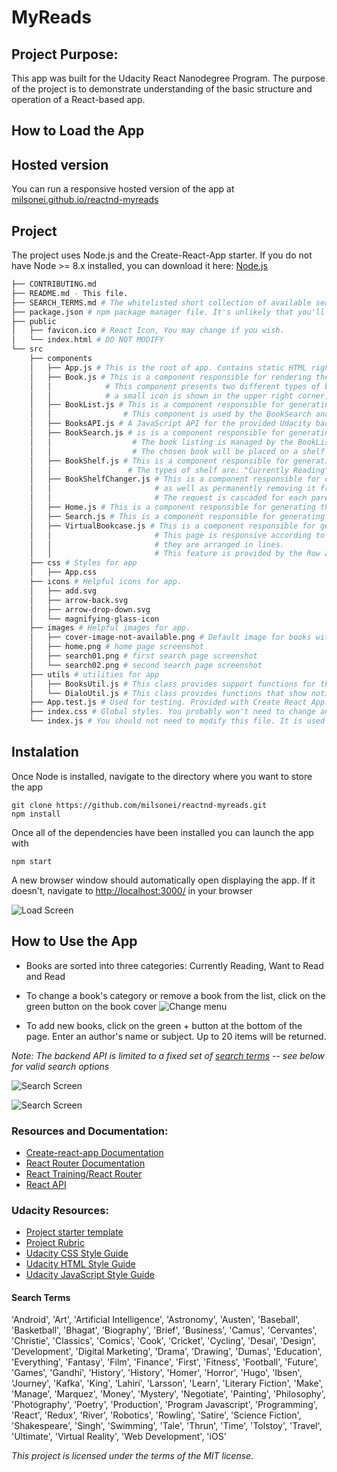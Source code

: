 # MyReads
## Project Purpose:

This app was built for the Udacity React Nanodegree Program. The purpose of the project is to demonstrate understanding of the basic structure and operation of a React-based app.

## How to Load the App
## Hosted version

You can run a responsive hosted version of the app at [milsonei.github.io/reactnd-myreads](https://milsonei.github.io/reactnd-myreads)

## Project
The project uses Node.js and the Create-React-App starter. If you do not have Node >= 8.x installed, you can download it here: [Node.js](https://nodejs.org/en/)

```bash
├── CONTRIBUTING.md
├── README.md - This file.
├── SEARCH_TERMS.md # The whitelisted short collection of available search terms for you to use with your app.
├── package.json # npm package manager file. It's unlikely that you'll need to modify this.
├── public
│   ├── favicon.ico # React Icon, You may change if you wish.
│   └── index.html # DO NOT MODIFY
└── src
    ├── components
    │   ├── App.js # This is the root of app. Contains static HTML right now.
    │   ├── Book.js # This is a component responsible for rendering the cover page of the book and other information such as title, authors and cover.
    │   │            # This component presents two different types of behaviors. In the search screen result, if the book is already included in the user's shelf, 
    │   │            # a small icon is shown in the upper right corner, but in home, this icon is hidden.
    │   ├── BookList.js # This is a component responsible for generating a book listing, thus rendering a collection based on the component Book.
    │   │                # This component is used by the BookSearch and BookShelf components.
    │   ├── BooksAPI.js # A JavaScript API for the provided Udacity backend. Instructions for the methods are below.
    │   ├── BookSearch.js # is is a component responsible for generating a book listing based on the response sent by the BooksAPI javascript API.
    │   │                  # The book listing is managed by the BookList component.
    │   │                  # The chosen book will be placed on a shelf after the reader's action.
    │   ├── BookShelf.js # This is a component responsible for generating a classified listing of books according to the type of shelf. 
    │   │                 # The types of shelf are: "Currently Reading", "Want to Read" and "Read".
    │   ├── BookShelfChanger.js # This is a component responsible for orchestrating the change of a particular book to another shelf,
    │   │                       # as well as permanently removing it from the reader's shelves.
    │   │                       # The request is cascaded for each parent component, until finally it is sent remotely by the responsible API.
    │   ├── Home.js # This is a component responsible for generating the home page of the application. It renders the VirtualBookcase component.
    │   ├── Search.js # This is a component responsible for generating the application's search page. It renders the BookSearch component.
    │   ├── VirtualBookcase.js # This is a component responsible for generating the reader's book page. 
    │   │                       # This page is responsive according to screen size, and for screens larger than 796px, the shelves are arranged in columns and on smaller screens, 
    │   │                       # they are arranged in lines. 
    │   │                       # This feature is provided by the Row and Col components of the ANTD library.
    ├── css # Styles for app
    │   ├── App.css
    ├── icons # Helpful icons for app. 
    │   ├── add.svg
    │   ├── arrow-back.svg
    │   ├── arrow-drop-down.svg
    │   └── magnifying-glass-icon
    ├── images # Helpful images for app. 
    │   ├── cover-image-not-available.png # Default image for books without cover
    │   ├── home.png # home page screenshot
    │   ├── search01.png # first search page screenshot
    │   └── search02.png # second search page screenshot
    ├── utils # utilities for app
    │   ├── BooksUtil.js # This class provides support functions for the entire application
    │   └── DialoUtil.js # This class provides functions that show notifications and dialogs from the ANTD library 
    ├── App.test.js # Used for testing. Provided with Create React App.
    ├── index.css # Global styles. You probably won't need to change anything here.
    └── index.js # You should not need to modify this file. It is used for DOM rendering only.
```

## Instalation
Once Node is installed, navigate to the directory where you want to store the app

```
git clone https://github.com/milsonei/reactnd-myreads.git
npm install
```

Once all of the dependencies have been installed you can launch the app with

```
npm start
```

A new browser window should automatically open displaying the app. If it doesn't, navigate to [http://localhost:3000/](http://localhost:3000/) in your browser

![Load Screen](src/images/screenshots/home.png "load screen")

## How to Use the App

- Books are sorted into three categories: Currently Reading, Want to Read and Read
- To change a book's category or remove a book from the list, click on the green button on the book cover
  ![Change menu](src/images/screenshots/change-shelf.png "change")

- To add new books, click on the green + button at the bottom of the page.
  Enter an author's name or subject. Up to 20 items will be returned.

_Note: The backend API is limited to a fixed set of [search terms](#search-terms) -- see below for valid search options_

![Search Screen](src/images/screenshots/search01.png "search")

![Search Screen](src/images/screenshots/search02.png "search")
### Resources and Documentation:

- [Create-react-app Documentation](https://github.com/facebookincubator/create-react-app)
- [React Router Documentation](http://knowbody.github.io/react-router-docs/)
- [React Training/React Router](https://reacttraining.com/react-router/web/api/BrowserRouter)
- [React API](https://facebook.github.io/react/docs/react-api.html)

### Udacity Resources:

- [Project starter template](https://github.com/udacity/reactnd-project-myreads-starter)
- [Project Rubric](https://review.udacity.com/#!/rubrics/918/view)
- [Udacity CSS Style Guide](http://udacity.github.io/frontend-nanodegree-styleguide/css.html)
- [Udacity HTML Style Guide](http://udacity.github.io/frontend-nanodegree-styleguide/index.html)
- [Udacity JavaScript Style Guide](http://udacity.github.io/frontend-nanodegree-styleguide/javascript.html)

#### Search Terms

'Android', 'Art', 'Artificial Intelligence', 'Astronomy', 'Austen', 'Baseball', 'Basketball', 'Bhagat', 'Biography', 'Brief', 'Business', 'Camus', 'Cervantes', 'Christie', 'Classics', 'Comics', 'Cook', 'Cricket', 'Cycling', 'Desai', 'Design', 'Development', 'Digital Marketing', 'Drama', 'Drawing', 'Dumas', 'Education', 'Everything', 'Fantasy', 'Film', 'Finance', 'First', 'Fitness', 'Football', 'Future', 'Games', 'Gandhi', 'History', 'History', 'Homer', 'Horror', 'Hugo', 'Ibsen', 'Journey', 'Kafka', 'King', 'Lahiri', 'Larsson', 'Learn', 'Literary Fiction', 'Make', 'Manage', 'Marquez', 'Money', 'Mystery', 'Negotiate', 'Painting', 'Philosophy', 'Photography', 'Poetry', 'Production', 'Program Javascript', 'Programming', 'React', 'Redux', 'River', 'Robotics', 'Rowling', 'Satire', 'Science Fiction', 'Shakespeare', 'Singh', 'Swimming', 'Tale', 'Thrun', 'Time', 'Tolstoy', 'Travel', 'Ultimate', 'Virtual Reality', 'Web Development', 'iOS'

_This project is licensed under the terms of the MIT license._
